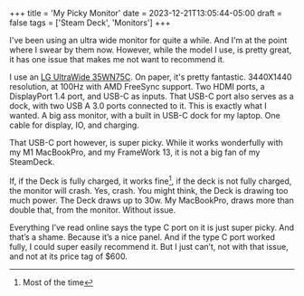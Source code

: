 +++
title = 'My Picky Monitor'
date = 2023-12-21T13:05:44-05:00
draft = false
tags = ['Steam Deck', 'Monitors']
+++

I've been using an ultra wide monitor for quite a while. And I'm at the point where I swear by them now. However, while the model I use, is pretty great, it has one issue that makes me not want to recommend it.

I use an [LG UltraWide 35WN75C](https://www.lg.com/us/monitors/lg-35wn75c-b-ultrawide-monitor). On paper, it's pretty fantastic. 3440X1440 resolution, at 100Hz with AMD FreeSync support. Two HDMI ports, a DisplayPort 1.4 port, and USB-C as inputs. That USB-C port also serves as a dock, with two USB A 3.0 ports connected to it. This is exactly what I wanted. A big ass monitor, with a built in USB-C dock for my laptop. One cable for display, IO, and charging.

That USB-C port however, is super picky. While it works wonderfully with my M1 MacBookPro, and my FrameWork 13, it is not a big fan of my SteamDeck.

If, if the Deck is fully charged, it works fine[^1], if the deck is not fully charged, the monitor will crash. Yes, crash. You might think, the Deck is drawing too much power. The Deck draws up to 30w. My MacBookPro, draws more than double that, from the monitor. Without issue. 

Everything I’ve read online says the type C port on it is just super picky. And that’s a shame. Because it’s a nice panel. And if the type C port worked fully, I could super easily recommend it. But I just can’t, not with that issue, and not at its price tag of $600. 

[^1]: Most of the time
